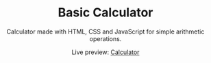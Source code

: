 <h1 align="center">Basic Calculator</h1>
<p align="center">Calculator made with HTML, CSS and JavaScript for simple arithmetic operations.</p>
<p align="center">Live preview: <a href="">Calculator</a></p>